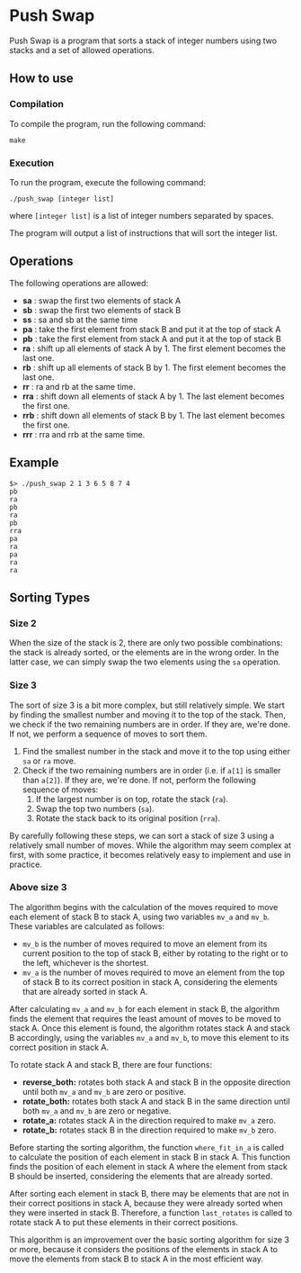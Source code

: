 # Push Swap

Push Swap is a program that sorts a stack of integer numbers using two stacks and a set of allowed operations.

## How to use

### Compilation

To compile the program, run the following command:

```
make
```

### Execution

To run the program, execute the following command:

```
./push_swap [integer list]
```

where `[integer list]` is a list of integer numbers separated by spaces.

The program will output a list of instructions that will sort the integer list.

## Operations

The following operations are allowed:

- **sa** : swap the first two elements of stack A
- **sb** : swap the first two elements of stack B
- **ss** : sa and sb at the same time
- **pa** : take the first element from stack B and put it at the top of stack A
- **pb** : take the first element from stack A and put it at the top of stack B
- **ra** : shift up all elements of stack A by 1. The first element becomes the last one.
- **rb** : shift up all elements of stack B by 1. The first element becomes the last one.
- **rr** : ra and rb at the same time.
- **rra** : shift down all elements of stack A by 1. The last element becomes the first one.
- **rrb** : shift down all elements of stack B by 1. The last element becomes the first one.
- **rrr** : rra and rrb at the same time.

## Example

```
$> ./push_swap 2 1 3 6 5 8 7 4
pb
ra
pb
ra
pb
rra
pa
ra
pa
ra
ra
```
## Sorting Types

### Size 2

When the size of the stack is 2, there are only two possible combinations: the stack is already sorted, or the elements are in the wrong order. In the latter case, we can simply swap the two elements using the `sa` operation.

### Size 3

The sort of size 3 is a bit more complex, but still relatively simple. We start by finding the smallest number and moving it to the top of the stack. Then, we check if the two remaining numbers are in order. If they are, we're done. If not, we perform a sequence of moves to sort them.

1. Find the smallest number in the stack and move it to the top using either `sa` or `ra` move.
2. Check if the two remaining numbers are in order (i.e. if `a[1]` is smaller than `a[2]`). If they are, we're done. If not, perform the following sequence of moves:
    1. If the largest number is on top, rotate the stack (`ra`).
    2. Swap the top two numbers (`sa`).
    3. Rotate the stack back to its original position (`rra`).

By carefully following these steps, we can sort a stack of size 3 using a relatively small number of moves. While the algorithm may seem complex at first, with some practice, it becomes relatively easy to implement and use in practice.

### Above size 3

The algorithm begins with the calculation of the moves required to move each element of stack B to stack A, using two variables `mv_a` and `mv_b`. These variables are calculated as follows:
- `mv_b` is the number of moves required to move an element from its current position to the top of stack B, either by rotating to the right or to the left, whichever is the shortest.
- `mv_a` is the number of moves required to move an element from the top of stack B to its correct position in stack A, considering the elements that are already sorted in stack A.

After calculating `mv_a` and `mv_b` for each element in stack B, the algorithm finds the element that requires the least amount of moves to be moved to stack A. Once this element is found, the algorithm rotates stack A and stack B accordingly, using the variables `mv_a` and `mv_b`, to move this element to its correct position in stack A.

To rotate stack A and stack B, there are four functions:
- **reverse_both:** rotates both stack A and stack B in the opposite direction until both `mv_a` and `mv_b` are zero or positive.
- **rotate_both:** rotates both stack A and stack B in the same direction until both `mv_a` and `mv_b` are zero or negative.
- **rotate_a:** rotates stack A in the direction required to make `mv_a` zero.
- **rotate_b:** rotates stack B in the direction required to make `mv_b` zero.

Before starting the sorting algorithm, the function `where_fit_in_a` is called to calculate the position of each element in stack B in stack A. This function finds the position of each element in stack A where the element from stack B should be inserted, considering the elements that are already sorted.

After sorting each element in stack B, there may be elements that are not in their correct positions in stack A, because they were already sorted when they were inserted in stack B. Therefore, a function `last_rotates` is called to rotate stack A to put these elements in their correct positions.

This algorithm is an improvement over the basic sorting algorithm for size 3 or more, because it considers the positions of the elements in stack A to move the elements from stack B to stack A in the most efficient way.